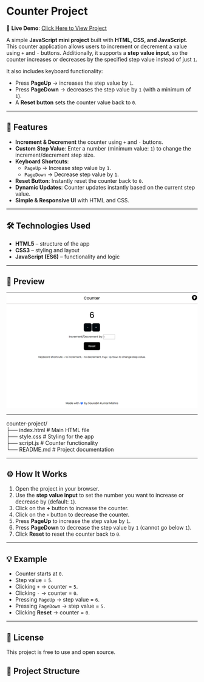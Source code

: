 # Counter Project  

🔗 **Live Demo**: [Click Here to View Project](https://your-username.github.io/counter-project/)  

A simple **JavaScript mini project** built with **HTML, CSS, and JavaScript**.  
This counter application allows users to increment or decrement a value using `+` and `-` buttons. Additionally, it supports a **step value input**, so the counter increases or decreases by the specified step value instead of just `1`.  

It also includes keyboard functionality:  
- Press **PageUp** → increases the step value by `1`.  
- Press **PageDown** → decreases the step value by `1` (with a minimum of `1`).  
- A **Reset button** sets the counter value back to `0`.  

---

## 🚀 Features  

- **Increment & Decrement** the counter using `+` and `-` buttons.  
- **Custom Step Value**: Enter a number (minimum value: `1`) to change the increment/decrement step size.  
- **Keyboard Shortcuts**:  
  - `PageUp` → Increase step value by `1`.  
  - `PageDown` → Decrease step value by `1`.  
- **Reset Button**: Instantly reset the counter back to `0`.  
- **Dynamic Updates**: Counter updates instantly based on the current step value.  
- **Simple & Responsive UI** with HTML and CSS.  

---

## 🛠️ Technologies Used  

- **HTML5** – structure of the app  
- **CSS3** – styling and layout  
- **JavaScript (ES6)** – functionality and logic  

---
## 📸 Preview  

![Counter Project Screenshot](Screenshot.png)


---


counter-project/ <br/>
├── index.html # Main HTML file <br/>
├── style.css # Styling for the app <br/>
├── script.js # Counter functionality <br/>
└── README.md # Project documentation <br/>



---

## ⚙️ How It Works  

1. Open the project in your browser.  
2. Use the **step value input** to set the number you want to increase or decrease by (default: `1`).  
3. Click on the **+** button to increase the counter.  
4. Click on the **-** button to decrease the counter.  
5. Press **PageUp** to increase the step value by `1`.  
6. Press **PageDown** to decrease the step value by `1` (cannot go below `1`).  
7. Click **Reset** to reset the counter back to `0`.  

---

## 💡 Example  

- Counter starts at `0`.  
- Step value = `5`.  
- Clicking `+` → counter = `5`.  
- Clicking `-` → counter = `0`.  
- Pressing `PageUp` → step value = `6`.  
- Pressing `PageDown` → step value = `5`.  
- Clicking **Reset** → counter = `0`.  

---

## 📜 License  

This project is free to use and open source.  

## 📂 Project Structure  

